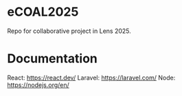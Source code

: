 # eCOAL2025
Repo for collaborative project in Lens 2025.


# Documentation
React: https://react.dev/
Laravel: https://laravel.com/
Node: https://nodejs.org/en/
